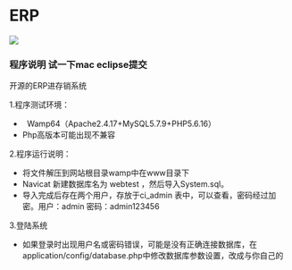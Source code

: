 # ERP
![](https://img.shields.io/badge/language-php-orange.svg)
### 程序说明 试一下mac eclipse提交
开源的ERP进存销系统
<div>1.程序测试环境：</div><div><ul><li>&nbsp; Wamp64（Apache2.4.17+MySQL5.7.9+PHP5.6.16）</li><li>Php高版本可能出现不兼容</li></ul></div><div>2.程序运行说明：</div><div><ul><li>将文件解压到网站根目录wamp中在www目录下</li><li>Navicat 新建数据库名为 webtest ，然后导入System.sql。</li><li>导入完成后存在两个用户，存放于ci_admin 表中，可以查看，密码经过加密。用户：admin 密码：admin123456</li></ul></div><div>3.登陆系统<br><ul><li>如果登录时出现用户名或密码错误，可能是没有正确连接数据库，在application/config/database.php中修改数据库参数设置，改成与你自己的</li></ul></div>
